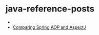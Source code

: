 # java-reference-posts
-
- [Comparing Spring AOP and AspectJ](https://www.baeldung.com/spring-aop-vs-aspectj)
